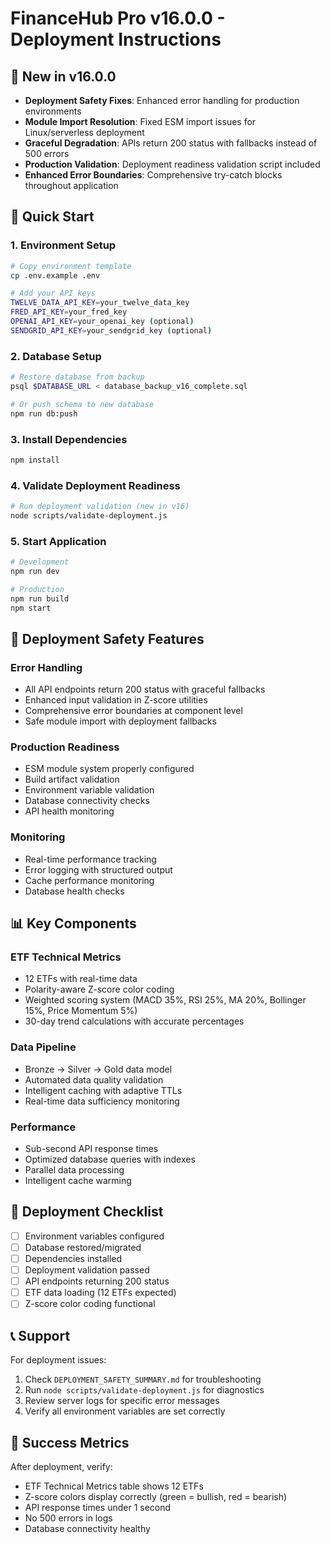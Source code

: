 # FinanceHub Pro v16.0.0 - Deployment Instructions

## 🎯 New in v16.0.0
- **Deployment Safety Fixes**: Enhanced error handling for production environments
- **Module Import Resolution**: Fixed ESM import issues for Linux/serverless deployment
- **Graceful Degradation**: APIs return 200 status with fallbacks instead of 500 errors
- **Production Validation**: Deployment readiness validation script included
- **Enhanced Error Boundaries**: Comprehensive try-catch blocks throughout application

## 🚀 Quick Start

### 1. Environment Setup
```bash
# Copy environment template
cp .env.example .env

# Add your API keys
TWELVE_DATA_API_KEY=your_twelve_data_key
FRED_API_KEY=your_fred_key
OPENAI_API_KEY=your_openai_key (optional)
SENDGRID_API_KEY=your_sendgrid_key (optional)
```

### 2. Database Setup
```bash
# Restore database from backup
psql $DATABASE_URL < database_backup_v16_complete.sql

# Or push schema to new database
npm run db:push
```

### 3. Install Dependencies
```bash
npm install
```

### 4. Validate Deployment Readiness
```bash
# Run deployment validation (new in v16)
node scripts/validate-deployment.js
```

### 5. Start Application
```bash
# Development
npm run dev

# Production
npm run build
npm start
```

## 🔧 Deployment Safety Features

### Error Handling
- All API endpoints return 200 status with graceful fallbacks
- Enhanced input validation in Z-score utilities
- Comprehensive error boundaries at component level
- Safe module import with deployment fallbacks

### Production Readiness
- ESM module system properly configured
- Build artifact validation
- Environment variable validation
- Database connectivity checks
- API health monitoring

### Monitoring
- Real-time performance tracking
- Error logging with structured output
- Cache performance monitoring
- Database health checks

## 📊 Key Components

### ETF Technical Metrics
- 12 ETFs with real-time data
- Polarity-aware Z-score color coding
- Weighted scoring system (MACD 35%, RSI 25%, MA 20%, Bollinger 15%, Price Momentum 5%)
- 30-day trend calculations with accurate percentages

### Data Pipeline
- Bronze → Silver → Gold data model
- Automated data quality validation
- Intelligent caching with adaptive TTLs
- Real-time data sufficiency monitoring

### Performance
- Sub-second API response times
- Optimized database queries with indexes
- Parallel data processing
- Intelligent cache warming

## 🎯 Deployment Checklist

- [ ] Environment variables configured
- [ ] Database restored/migrated
- [ ] Dependencies installed
- [ ] Deployment validation passed
- [ ] API endpoints returning 200 status
- [ ] ETF data loading (12 ETFs expected)
- [ ] Z-score color coding functional

## 📞 Support

For deployment issues:
1. Check `DEPLOYMENT_SAFETY_SUMMARY.md` for troubleshooting
2. Run `node scripts/validate-deployment.js` for diagnostics
3. Review server logs for specific error messages
4. Verify all environment variables are set correctly

## 🏁 Success Metrics

After deployment, verify:
- ETF Technical Metrics table shows 12 ETFs
- Z-score colors display correctly (green = bullish, red = bearish)
- API response times under 1 second
- No 500 errors in logs
- Database connectivity healthy
